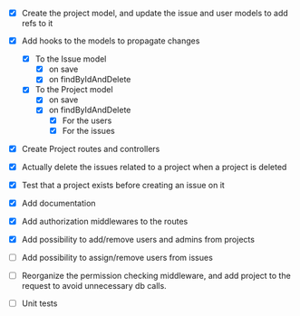 - [x] Create the project model, and update the issue and user models to add refs to it

- [x] Add hooks to the models to propagate changes

  - [x] To the Issue model
    - [x] on save
    - [x] on findByIdAndDelete

  - [x] To the Project model
    - [x] on save
    - [x] on findByIdAndDelete
      - [x] For the users
      - [x] For the issues
- [x] Create Project routes and controllers

- [x] Actually delete the issues related to a project when a project is deleted
- [x] Test that a project exists before creating an issue on it
- [x] Add documentation

- [x] Add authorization middlewares to the routes

- [x] Add possibility to add/remove users and admins from projects
- [ ] Add possibility to assign/remove users from issues
- [ ] Reorganize the permission checking middleware, and add project to the request to avoid unnecessary db calls.

- [ ] Unit tests
